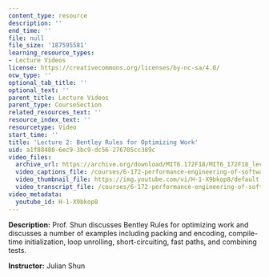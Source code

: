 ```yaml
---
content_type: resource
description: ''
end_time: ''
file: null
file_size: '187595581'
learning_resource_types:
- Lecture Videos
license: https://creativecommons.org/licenses/by-nc-sa/4.0/
ocw_type: ''
optional_tab_title: ''
optional_text: ''
parent_title: Lecture Videos
parent_type: CourseSection
related_resources_text: ''
resource_index_text: ''
resourcetype: Video
start_time: ''
title: 'Lecture 2: Bentley Rules for Optimizing Work'
uid: a1f88480-6ec9-3bc9-dc56-276705cc389c
video_files:
  archive_url: https://archive.org/download/MIT6.172F18/MIT6_172F18_lecture_02_300k.mp4
  video_captions_file: /courses/6-172-performance-engineering-of-software-systems-fall-2018/6bbd4e8d72d1500da73bc6121684b06b_H-1-X9bkop8.vtt
  video_thumbnail_file: https://img.youtube.com/vi/H-1-X9bkop8/default.jpg
  video_transcript_file: /courses/6-172-performance-engineering-of-software-systems-fall-2018/a0c36d40ea377fc3809b30f70bbdb685_H-1-X9bkop8.pdf
video_metadata:
  youtube_id: H-1-X9bkop8
---
```


**Description:** Prof. Shun discusses Bentley Rules for optimizing work and discusses a number of examples including packing and encoding, compile-time initialization, loop unrolling, short-circuiting, fast paths, and combining tests.

**Instructor:** Julian Shun

